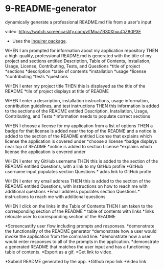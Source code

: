 # 9-README-generator
dynamically generate a professional README.md file from a user's input

video: https://watch.screencastify.com/v/fMoaZR30XhuuCjZ80P3F


* Uses the [Inquirer package](https://www.npmjs.com/package/inquirer).

WHEN I am prompted for information about my application repository
THEN a high-quality, professional README.md is generated with the title of my project and sections entitled Description, Table of Contents, Installation, Usage, License, Contributing, Tests, and Questions
    *title of project
    *sections
        *description
        *table of contents
        *installation
        *usage
        *license
        *contributing
        *tests
        *questions


WHEN I enter my project title
THEN this is displayed as the title of the README
    *tile of project displays at title of README


WHEN I enter a description, installation instructions, usage information, contribution guidelines, and test instructions
THEN this information is added to the sections of the README entitled Description, Installation, Usage, Contributing, and Tests
    *information needs to populate correct sections


WHEN I choose a license for my application from a list of options
THEN a badge for that license is added near the top of the README and a notice is added to the section of the README entitled License that explains which license the application is covered under
    *choose a license
        *badge displays near top of README
        *notice is added to section License
            *explains which license the application is covered under


WHEN I enter my GitHub username
THEN this is added to the section of the README entitled Questions, with a link to my GitHub profile
    *GitHub username input populates section Questions
    * adds link to GitHub profie


WHEN I enter my email address
THEN this is added to the section of the README entitled Questions, with instructions on how to reach me with additional questions
    *Email address populates section Questions
    * instructions to reach me with additional questions

WHEN I click on the links in the Table of Contents
THEN I am taken to the corresponding section of the README
    * table of contents with links
    *links relocate user to corresponding section of the README

*Screencastify user flow including prompts and responses.
    *demonstrate the functionality of the README generator
    *demonstrate how a user would invoke the application from the command line.
    *demonstrate how a user would enter responses to all of the prompts in the application.
    *demonstrate a generated README that matches the user input and has a functioning table of contents.
*Export as a gif.
*Get link to video.

*Submit README generated by the app.
    *Github repo link
    *Video link
